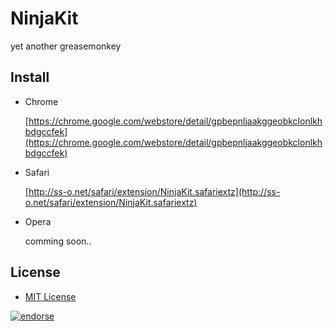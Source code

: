# NinjaKit
yet another greasemonkey

## Install
- Chrome

    [https://chrome.google.com/webstore/detail/gpbepnljaakggeobkclonlkhbdgccfek](https://chrome.google.com/webstore/detail/gpbepnljaakggeobkclonlkhbdgccfek)

- Safari

    [http://ss-o.net/safari/extension/NinjaKit.safariextz](http://ss-o.net/safari/extension/NinjaKit.safariextz)

- Opera

    comming soon..
    
## License
- [MIT License](http://os0x.mit-license.org/)

[![endorse](http://api.coderwall.com/os0x/endorsecount.png)](http://coderwall.com/os0x)
